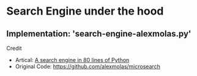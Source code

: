# Search Engine under the hood

## Implementation: 'search-engine-alexmolas.py'

Credit
- Artical: [A search engine in 80 lines of Python](https://www.alexmolas.com/2024/02/05/a-search-engine-in-80-lines.html)
- Original Code: https://github.com/alexmolas/microsearch